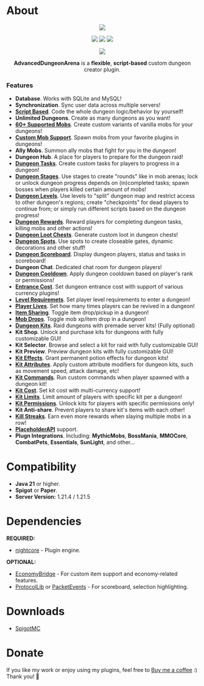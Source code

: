 # About
<div align="center">
  <img src="https://nightexpressdev.com/dungeon-arena/header.png">

<a href="https://discord.gg/EwNFGsnGaW"><img src="https://nightexpressdev.com/img/generic/btn_discord.png"></a>
<a href="https://ko-fi.com/nightexpress"><img src="https://nightexpressdev.com/img/generic/btn_donate.png"></a>
<a href="https://nightexpressdev.com/excellentjobs/"><img src="https://nightexpressdev.com/img/generic/btn_wiki.png"></a>

![](https://repo.nightexpressdev.com/api/badge/latest/releases/su/nightexpress/dungeonarena/ADA?color=40c14a&name=ADA&prefix=v)

**AdvancedDungeonArena** is a **flexible**, **script-based** custom dungeon creator plugin.

</div>

### Features

- **Database**. Works with SQLite and MySQL!
- **Synchronization**. Sync user data across multiple servers!
- [**Script Based**](https://nightexpressdev.com/dungeon-arena/dungeons/scripts/overview/). Code the whole dungeon logic/behavior by yourself!
- **Unlimited Dungeons**. Create as many dungeons as you want!
- [**60+ Supported Mobs**](https://nightexpressdev.com/dungeon-arena/mobs/overview/). Create custom variants of vanilla mobs for your dungeons!
- [**Custom Mob Support**](https://nightexpressdev.com/dungeon-arena/mobs/overview/). Spawn mobs from your favorite plugins in dungeons!
- **Ally Mobs**. Summon ally mobs that fight for you in the dungeon!
- **Dungeon Hub**. A place for players to prepare for the dungeon raid!
- [**Dungeon Tasks**](https://nightexpressdev.com/dungeon-arena/dungeons/features/stage-tasks/). Create custom tasks for players to progress in a dungeon!
- [**Dungeon Stages**](https://nightexpressdev.com/dungeon-arena/dungeons/features/levels-stages/). Use stages to create "rounds" like in mob arenas; lock or unlock dungeon progress depends on (in)completed tasks; spawn bosses when players killed certain amount of mobs!
- [**Dungeon Levels**](https://nightexpressdev.com/dungeon-arena/dungeons/features/levels-stages/). Use levels to "split" dungeon map and restrict access to other dungeon's regions; create "checkpoints" for dead players to continue from; or simply run different scripts based on the dungeon progress!
- [**Dungeon Rewards**](https://nightexpressdev.com/dungeon-arena/dungeons/features/rewards/). Reward players for completing dungeon tasks, killing mobs and other actions!
- [**Dungeon Loot Chests**](https://nightexpressdev.com/dungeon-arena/dungeons/features/loot-chests/). Generate custom loot in dungeon chests!
- [**Dungeon Spots**](https://nightexpressdev.com/dungeon-arena/dungeons/features/spots/). Use spots to create closeable gates, dynamic decorations and other stuff!
- [**Dungeon Scoreboard**](https://nightexpressdev.com/dungeon-arena/dungeons/features/scoreboard/). Display dungeon players, status and tasks in scoreboard!
- **Dungeon Chat**. Dedicated chat room for dungeon players!
- [**Dungeon Cooldown**](https://nightexpressdev.com/dungeon-arena/dungeons/features/entrance-cooldown/). Apply dungeon cooldown based on player's rank or permissions!
- [**Entrance Cost**](https://nightexpressdev.com/dungeon-arena/dungeons/features/entrance-cost/). Set dungeon entrance cost with support of various currency plugins!
- [**Level Requiremets**](https://nightexpressdev.com/dungeon-arena/dungeons/features/level-requirement/). Set player level requirements to enter a dungeon!
- [**Player Lives**](https://nightexpressdev.com/dungeon-arena/dungeons/setup/dungeon-settings/#player-lives). Set how many times players can be revived in a dungeon!
- [**Item Sharing**](https://nightexpressdev.com/dungeon-arena/dungeons/setup/dungeon-settings/#item-drop-pickup). Toggle item drop/pickup in a dungeon!
- [**Mob Drops**](https://nightexpressdev.com/dungeon-arena/dungeons/setup/dungeon-settings/#drop-xp-loot). Toggle mob xp/item drop in a dungeon!
- [**Dungeon Kits**](https://nightexpressdev.com/dungeon-arena/kits/overview/). Raid dungeons with premade server kits! (Fully optional)
- **Kit Shop**. Unlock and purchase kits for dungeons with fully customizable GUI!
- **Kit Selector**. Browse and select a kit for raid with fully customizable GUI!
- **Kit Preview**. Preview dungeon kits with fully customizable GUI!
- [**Kit Effects**](https://nightexpressdev.com/dungeon-arena/kits/settings/). Grant permanent potion effects for dungeon kits!
- [**Kit Attributes**](https://nightexpressdev.com/dungeon-arena/kits/settings/). Apply custom attribute modifiers for dungeon kits, such as movement speed, attack damage, etc!
- [**Kit Commands**](https://nightexpressdev.com/dungeon-arena/kits/settings/). Run custom commands when player spawned with a dungeon kit!
- [**Kit Cost**](https://nightexpressdev.com/dungeon-arena/kits/settings/). Set kit cost with multi-currency support!
- [**Kit Limits**](https://nightexpressdev.com/dungeon-arena/dungeons/setup/dungeon-settings/#limits). Limit amount of players with specific kit per a dungeon!
- [**Kit Permissions**](https://nightexpressdev.com/dungeon-arena/kits/settings/). Unlock kits for players with specific permissions only!
- **Kit Anti-share**. Prevent players to share kit's items with each other!
- [**Kill Streaks**](https://nightexpressdev.com/dungeon-arena/dungeons/features/kill-streaks/). Earn even more rewards when slaying multiple mobs in a row!
- [**PlaceholderAPI**](https://nightexpressdev.com/dungeon-arena/integrations/placeholder-api/) support.
- **Plugn Integrations**. Including: **MythicMobs**, **BossMania**, **MMOCore**, **CombatPets**, **Essentials**, **SunLight**, and other...


# Compatibility
- **Java 21** or higher.
- **Spigot** or **Paper**.
- **Server Version:** 1.21.4 / 1.21.5

# Dependencies
**REQUIRED:**
- [nightcore](https://nightexpressdev.com/nightcore/#downloads) - Plugin engine.

**OPTIONAL:**
- [EconomyBridge](https://nightexpressdev.com/economy-bridge/#downloads) - For custom item support and economy-related features.
- [ProtocolLib](https://ci.dmulloy2.net/job/ProtocolLib/) or [PacketEvents](https://spigotmc.org/resources/80279/) - For scoreboard, selection highlighting.

# Downloads
- [SpigotMC](https://spigotmc.org/resources/26838/)

# Donate
If you like my work or enjoy using my plugins, feel free to [Buy me a coffee](https://ko-fi.com/nightexpress) :) Thank you! 🧡